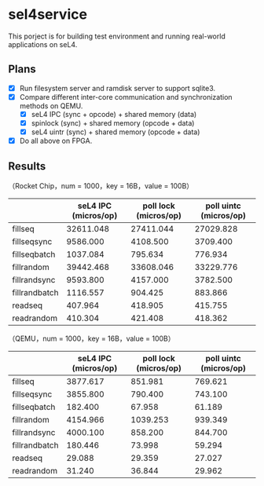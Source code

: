 # sel4service

This porject is for building test environment and running real-world applications on seL4.

## Plans

- [x] Run filesystem server and ramdisk server to support sqlite3.
- [x] Compare different inter-core communication and synchronization methods on QEMU.
    - [x] seL4 IPC (sync + opcode) + shared memory (data)
    - [x] spinlock (sync) + shared memory (opcode + data)
    - [x] seL4 uintr (sync) + shared memory (opcode + data)
- [x] Do all above on FPGA.

## Results

（Rocket Chip，num = 1000，key = 16B，value = 100B）

|               | seL4 IPC (micros/op) | poll lock (micros/op) | poll uintc (micros/op) |
| ------------- | -------------------- | --------------------- | ---------------------- |
| fillseq       | 32611.048            | 27411.044             | 27029.828              |
| fillseqsync   | 9586.000             | 4108.500              | 3709.400               |
| fillseqbatch  | 1037.084             | 795.634               | 776.934                |
| fillrandom    | 39442.468            | 33608.046             | 33229.776              |
| fillrandsync  | 9593.800             | 4157.000              | 3782.500               |
| fillrandbatch | 1116.557             | 904.425               | 883.866                |
| readseq       | 407.964              | 418.905               | 415.755                |
| readrandom    | 410.304              | 421.408               | 418.362                |

（QEMU，num = 1000，key = 16B，value = 100B）

|               | seL4 IPC (micros/op) | poll lock (micros/op) | poll uintc (micros/op) |
| ------------- | -------------------- | --------------------- | ---------------------- |
| fillseq       | 3877.617             | 851.981               | 769.621                |
| fillseqsync   | 3855.800             | 790.400               | 743.100                |
| fillseqbatch  | 182.400              | 67.958                | 61.189                 |
| fillrandom    | 4154.966             | 1039.253              | 939.349                |
| fillrandsync  | 4000.100             | 858.200               | 844.700                |
| fillrandbatch | 180.446              | 73.998                | 59.294                 |
| readseq       | 29.088               | 29.359                | 27.027                 |
| readrandom    | 31.240               | 36.844                | 29.962                 |


